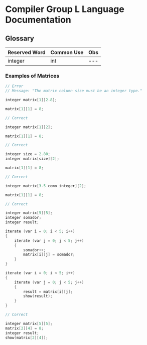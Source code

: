 # Compiler Group L Language Documentation 

## Glossary

| Reserved Word | Common Use | Obs |
|--- |--- |--- |
| integer | int | --- |


### Examples of Matrices

```cpp
// Error
// Message: "The matrix column size must be an integer type."

integer matrix[1][2.8];

matrix[1][1] = 8;
```

```cpp
// Correct

integer matrix[1][2];

matrix[1][1] = 8;
```


```cpp
// Correct

integer size = 2.80;
integer matrix[size][2];

matrix[1][1] = 8;
```


```cpp
// Correct

integer matrix[3.5 como integer][2];

matrix[1][1] = 8;
```


```cpp
// Correct

integer matrix[5][5];
integer somador;
integer result;

iterate (var i = 0; i < 5; i++)
{
    iterate (var j = 0; j < 5; j++)
    {
        somador++;
        matrix[i][j] = somador;
    }
}

iterate (var i = 0; i < 5; i++)
{
    iterate (var j = 0; j < 5; j++)
    {
        result = matrix[i][j];
        show(result);
    }
}
```

```cpp
// Correct

integer matrix[5][5];
matrix[2][4] = 8;
integer result;
show(matrix[2][4]);
```